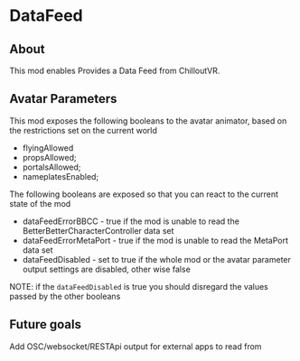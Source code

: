 # DataFeed

## About

This mod enables Provides a Data Feed from ChilloutVR.

## Avatar Parameters

This mod exposes the following booleans to the avatar animator, based on the restrictions set on the current world

- flyingAllowed
- propsAllowed;
- portalsAllowed;
- nameplatesEnabled;

The following booleans are exposed so that you can react to the current state of the mod

- dataFeedErrorBBCC - true if the mod is unable to read the BetterBetterCharacterController data set
- dataFeedErrorMetaPort - true if the mod is unable to read the MetaPort data set
- dataFeedDisabled - set to true if the whole mod or the avatar parameter output settings are disabled, other wise false

NOTE: if the `dataFeedDisabled` is true you should disregard the values passed by the other booleans

## Future goals

Add OSC/websocket/RESTApi output for external apps to read from
